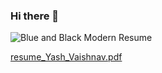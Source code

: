 ### Hi there 👋

<!--
**yash-alt/yash-alt** is a ✨ _special_ ✨ repository because its `README.md` (this file) appears on your GitHub profile.

Here are some ideas to get you started:

- 🔭 I’m currently working on ...
- 🌱 I’m currently learning ...
- 👯 I’m looking to collaborate on ...
- 🤔 I’m looking for help with ...
- 💬 Ask me about ...
- 📫 How to reach me: ...
- 😄 Pronouns: ...
- ⚡ Fun fact: ...
-->
![Blue and Black Modern Resume](https://user-images.githubusercontent.com/61494224/89742248-d70b5000-dab5-11ea-8516-1470f5e7772d.jpg)

[resume_Yash_Vaishnav.pdf](https://github.com/yash-alt/yash-alt/files/5048432/resume_Yash_Vaishnav.pdf)
